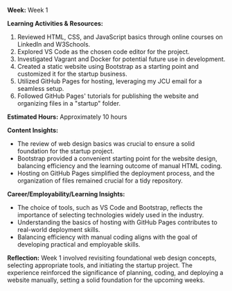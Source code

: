 **Week:**
Week 1

**Learning Activities & Resources:**
1. Reviewed HTML, CSS, and JavaScript basics through online courses on LinkedIn and W3Schools.
2. Explored VS Code as the chosen code editor for the project.
3. Investigated Vagrant and Docker for potential future use in development.
4. Created a static website using Bootstrap as a starting point and customized it for the startup business.
5. Utilized GitHub Pages for hosting, leveraging my JCU email for a seamless setup.
6. Followed GitHub Pages' tutorials for publishing the website and organizing files in a "startup" folder.

**Estimated Hours:**
Approximately 10 hours

**Content Insights:**
- The review of web design basics was crucial to ensure a solid foundation for the startup project.
- Bootstrap provided a convenient starting point for the website design, balancing efficiency and the learning outcome of manual HTML coding.
- Hosting on GitHub Pages simplified the deployment process, and the organization of files remained crucial for a tidy repository.

**Career/Employability/Learning Insights:**
- The choice of tools, such as VS Code and Bootstrap, reflects the importance of selecting technologies widely used in the industry.
- Understanding the basics of hosting with GitHub Pages contributes to real-world deployment skills.
- Balancing efficiency with manual coding aligns with the goal of developing practical and employable skills.

**Reflection:**
Week 1 involved revisiting foundational web design concepts, selecting appropriate tools, and initiating the startup project. The experience reinforced the significance of planning, coding, and deploying a website manually, setting a solid foundation for the upcoming weeks.

